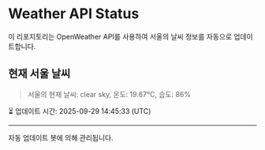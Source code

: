 
# Weather API Status

이 리포지토리는 OpenWeather API를 사용하여 서울의 날씨 정보를 자동으로 업데이트합니다.

## 현재 서울 날씨
> 서울의 현재 날씨: clear sky, 온도: 19.67°C, 습도: 86%

⏳ 업데이트 시간: 2025-09-29 14:45:33 (UTC)

---
자동 업데이트 봇에 의해 관리됩니다.
